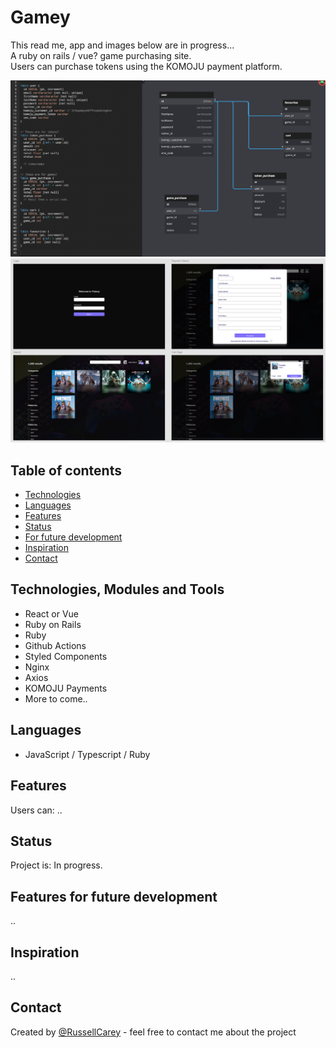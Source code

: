 # Gamey

This read me, app and images below are in progress...  
A ruby on rails / vue? game purchasing site.  
Users can purchase tokens using the KOMOJU payment platform.

![alt text](https://github.com/RussellCarey/komoju-app/raw/master/design/db.png)
![alt text](https://github.com/RussellCarey/komoju-app/raw/master/design/front.png)

## Table of contents

- [Technologies](#technologies)
- [Languages](#languages)
- [Features](#features)
- [Status](#status)
- [For future development](#features-for-future-development)
- [Inspiration](#inspiration)
- [Contact](#contact)

## Technologies, Modules and Tools

- React or Vue
- Ruby on Rails
- Ruby
- Github Actions
- Styled Components
- Nginx
- Axios
- KOMOJU Payments
- More to come..

## Languages

- JavaScript / Typescript / Ruby

## Features

Users can:
..

## Status

Project is: In progress.

## Features for future development

..

## Inspiration

..

## Contact

Created by [@RussellCarey](https://twitter.com/russellcareyy) - feel free to contact me about the project
